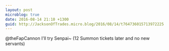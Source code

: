```yaml
---
layout: post
microblog: true
date: 2016-08-14 21:10 +1300
guid: http://JacksonOfTrades.micro.blog/2016/08/14/t764736015713972225.html
---
```

@theFapCannon I'll try Senpai~ (12 Summon tickets later and no new servants)
